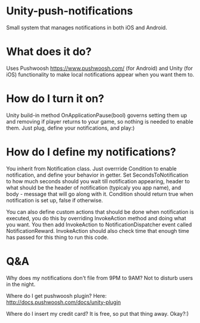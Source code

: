 # Unity-push-notifications
Small system that manages notifications in both iOS and Android.

# What does it do?
Uses Pushwoosh https://www.pushwoosh.com/ (for Android) and Unity (for iOS) functionality to make local notifications appear when you want them to. 

# How do I turn it on?
Unity build-in method OnApplicationPause(bool) governs setting them up and removing if player returns to your game, so nothing is needed to enable them. Just plug, define your notifications, and play:)

# How do I define my notifications?
You inherit from Notification class. Just overrride Condition to enable notification, and define your behavior in getter. Set SecondsToNotification to how much seconds should you wait till notification appearing, header to what should be the header of notification (typicaly you app name), and body - message that will go along with it.
Condition should return true when notification is set up, false if otherwise. 

You can also define custom actions that should be done when notification is executed, you do this by overriding InvokeAction method and doing what you want. You then add InvokeAction to NotificationDispatcher event called NotificationReward. InvokeAction should also check time that enough time has passed for this thing to run this code.

# Q&A
Why does my notifications don't file from 9PM to 9AM?
Not to disturb users in the night.

Where do I get pushwoosh plugin?
Here: http://docs.pushwoosh.com/docs/unity-plugin

Where do I insert my credit card?
It is free, so put that thing away. Okay?:)
